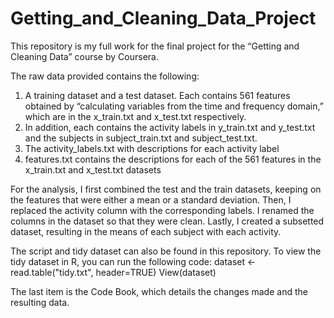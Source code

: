 # Getting_and_Cleaning_Data_Project
This repository is my full work for the final project for the “Getting and Cleaning Data” course by Coursera.

The raw data provided contains the following:
1. A training dataset and a test dataset.  Each contains 561 features obtained by “calculating variables from the time and frequency domain,” which are in the x_train.txt and x_test.txt respectively.  
2. In addition, each contains the activity labels in y_train.txt and y_test.txt and the subjects in subject_train.txt and subject_test.txt.
3. The activity_labels.txt with descriptions for each activity label
4. features.txt contains the descriptions for each of the 561 features in the x_train.txt and x_test.txt datasets

For the analysis, I first combined the test and the train datasets, keeping on the features that were either a mean or a standard deviation.  Then, I replaced the activity column with the corresponding labels.  I renamed the columns in the dataset so that they were clean.  Lastly, I created a subsetted dataset, resulting in the means of each subject with each activity.

The script and tidy dataset can also be found in this repository.  To view the tidy dataset in R, you can run the following code:
dataset <- read.table("tidy.txt", header=TRUE)
View(dataset)

The last item is the Code Book, which details the changes made and the resulting data.
